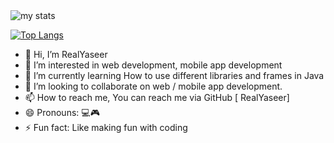 <img alt="my stats" src ="https://github-readme-stats.vercel.app/api?username=RealYaseer"/>

[![Top Langs](https://github-readme-stats.vercel.app/api/top-langs/?username=RealYaseer)](https://github.com/RealYaseer/github-readme-stats)

- 👋 Hi, I’m RealYaseer
- 👀 I’m interested in web development, mobile app development 
- 🌱 I’m currently learning How to use different libraries and frames in Java
- 💞️ I’m looking to collaborate on web / mobile app development.
- 📫 How to reach me, You can reach me via GitHub [ RealYaseer]
- 😄 Pronouns: 💻🎮
- ⚡ Fun fact: Like making fun with coding 

<!---
RealYaseer/RealYaseer is a ✨ special ✨ repository because its `README.md` (this file) appears on your GitHub profile.
You can click the Preview link to take a look at your changes.
--->
